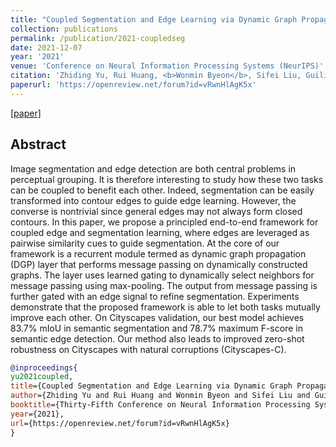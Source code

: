 ```yaml
---
title: "Coupled Segmentation and Edge Learning via Dynamic Graph Propagation"
collection: publications
permalink: /publication/2021-coupledseg
date: 2021-12-07
year: '2021'
venue: 'Conference on Neural Information Processing Systems (NeurIPS)'
citation: 'Zhiding Yu, Rui Huang, <b>Wonmin Byeon</b>, Sifei Liu, Guilin Liu, Thomas Breuel, Anima Anandkumar, Jan Kautz <b>|</b> <i>NeurIPS 2021</i> '
paperurl: 'https://openreview.net/forum?id=vRwnHlAgK5x'
---
```

[[paper]](https://openreview.net/forum?id=vRwnHlAgK5x)

## Abstract
Image segmentation and edge detection are both central problems in perceptual grouping. It is therefore interesting to study how these two tasks can be coupled to benefit each other. Indeed, segmentation can be easily transformed into contour edges to guide edge learning. However, the converse is nontrivial since general edges may not always form closed contours. In this paper, we propose a principled end-to-end framework for coupled edge and segmentation learning, where edges are leveraged as pairwise similarity cues to guide segmentation. At the core of our framework is a recurrent module termed as dynamic graph propagation (DGP) layer that performs message passing on dynamically constructed graphs. The layer uses learned gating to dynamically select neighbors for message passing using max-pooling. The output from message passing is further gated with an edge signal to refine segmentation. Experiments demonstrate that the proposed framework is able to let both tasks mutually improve each other. On Cityscapes validation, our best model achieves 83.7% mIoU in semantic segmentation and 78.7% maximum F-score in semantic edge detection. Our method also leads to improved zero-shot robustness on Cityscapes with natural corruptions (Cityscapes-C).


```bib
@inproceedings{
yu2021coupled,
title={Coupled Segmentation and Edge Learning via Dynamic Graph Propagation},
author={Zhiding Yu and Rui Huang and Wonmin Byeon and Sifei Liu and Guilin Liu and Thomas Breuel and Anima Anandkumar and Jan Kautz},
booktitle={Thirty-Fifth Conference on Neural Information Processing Systems},
year={2021},
url={https://openreview.net/forum?id=vRwnHlAgK5x}
}
```

